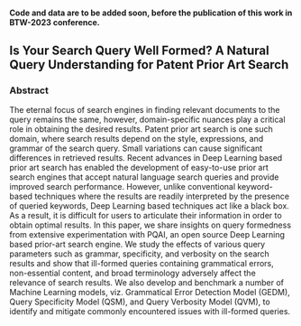 #### Code and data are to be added soon, before the publication of this work in BTW-2023 conference. 

## Is Your Search Query Well Formed? A Natural Query Understanding for Patent Prior Art Search
### Abstract
The eternal focus of search engines in finding relevant documents to the query remains the same, however, domain-specific nuances play a critical role in obtaining the desired results. Patent prior art search is one such domain, where search results depend on the style, expressions, and grammar of the search query. Small variations can cause significant differences in retrieved results. Recent advances in Deep Learning based prior art search has enabled the development of easy-to-use prior art search engines that accept natural language search queries and provide improved search performance. However, unlike conventional keyword-based techniques where the results are readily interpreted by the presence of queried keywords, Deep Learning based techniques act like a black box. As a result, it is difficult for users to articulate their information in order to obtain optimal results. In this paper, we share insights on query formedness from extensive experimentation with PQAI, an open source Deep Learning based prior-art search engine. We study the effects of various query parameters such as grammar, specificity, and verbosity on the search results and show that ill-formed queries containing grammatical errors, non-essential content, and broad terminology adversely affect the relevance of search results. We also develop and benchmark a number of Machine Learning models, viz. Grammatical Error Detection Model (GEDM), Query Specificity Model (QSM), and Query Verbosity Model (QVM), to identify and mitigate commonly encountered issues with ill-formed queries.
